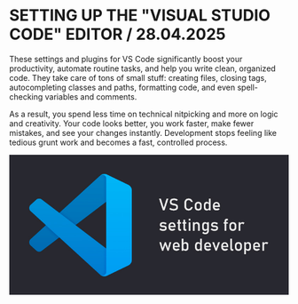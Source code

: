 # SETTING UP THE "VISUAL STUDIO CODE" EDITOR / 28.04.2025

These settings and plugins for VS Code significantly boost your productivity, automate routine tasks, and help you write clean, organized code. They take care of tons of small stuff: creating files, closing tags, 
autocompleting classes and paths, formatting code, and even spell-checking variables and comments.

As a result, you spend less time on technical nitpicking and more on logic and creativity. Your code looks better, you work faster, make fewer mistakes, and see your changes instantly. Development stops feeling like 
tedious grunt work and becomes a fast, controlled process.

<img src="1.jpg" alt="banner">

